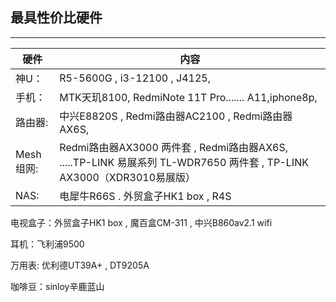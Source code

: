 ## 最具性价比硬件
------------------------------------- 
|硬件      |            内容                                                    |
|-------  |------------------------------------------------------             |
| 神U：    | R5-5600G  ,  i3-12100    , J4125,                                 |
| 手机：   | MTK天玑8100, RedmiNote 11T Pro....... A11,iphone8p,                |
|路由器:   | 中兴E8820S  ,  Redmi路由器AC2100  ,  Redmi路由器AX6S,                |
|Mesh组网: |Redmi路由器AX3000 两件套 , Redmi路由器AX6S, .....TP-LINK 易展系列 TL-WDR7650 两件套 , TP-LINK AX3000（XDR3010易展版）|
|NAS:     |    电犀牛R66S  .  外贸盒子HK1 box  , R4S                             |

 电视盒子：外贸盒子HK1 box ,  魔百盒CM-311 , 中兴B860av2.1 wifi

 耳机：飞利浦9500

 万用表: 优利德UT39A+  ,  DT9205A

 咖啡豆：sinloy辛鹿蓝山


